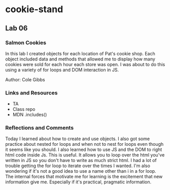 # cookie-stand

## Lab 06

### Salmon Cookies

In this lab I created objects for each location of Pat's cookie shop. Each object included data and methods that allowed me to display how many cookies were sold for each hour each store was open. I was about to do this using a variety of for loops and DOM interaction in JS.

Author: Cole Gibbs

### Links and Resources

- TA
- Class repo
- MDN .includes()

### Reflections and Comments

Today I learned about how to create and use objects. I also got some practice about nested for loops and when not to nest for loops even though it seems like you should. I also learned how to use JS and the DOM to right html code inside Js. This is useful. It allows you to loop over the html you've written in JS so you don't have to write as much strict html. I had a lot of trouble getting the for loop to iterate over the times I wanted. I'm also wondering if it's not a good idea to use a name other than i in a for loop. The internal forces that motivate me for learning is the excitement that new information give me. Especially if it's practical, pragmatic information.